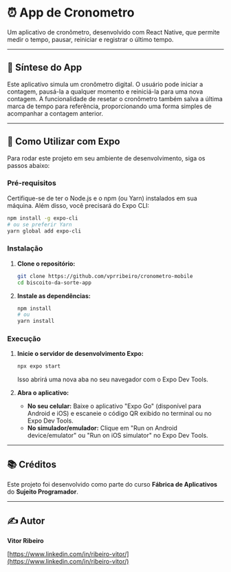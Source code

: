 # ⏰ App de Cronometro

Um aplicativo de cronômetro, desenvolvido com React Native, que permite medir o tempo, pausar, reiniciar e registrar o último tempo.

---

## 🌟 Síntese do App

Este aplicativo simula um cronômetro digital. O usuário pode iniciar a contagem, pausá-la a qualquer momento e reiniciá-la para uma nova contagem. A funcionalidade de resetar o cronômetro também salva a última marca de tempo para referência, proporcionando uma forma simples de acompanhar a contagem anterior.

---

## 🚀 Como Utilizar com Expo

Para rodar este projeto em seu ambiente de desenvolvimento, siga os passos abaixo:

### Pré-requisitos

Certifique-se de ter o Node.js e o npm (ou Yarn) instalados em sua máquina. Além disso, você precisará do Expo CLI:

```bash
npm install -g expo-cli
# ou se preferir Yarn
yarn global add expo-cli
```

### Instalação

1.  **Clone o repositório:**
    ```bash
    git clone https://github.com/vprribeiro/cronometro-mobile
    cd biscoito-da-sorte-app
    ```

2.  **Instale as dependências:**
    ```bash
    npm install
    # ou
    yarn install
    ```

### Execução

1.  **Inicie o servidor de desenvolvimento Expo:**
    ```bash
    npx expo start
    ```
    Isso abrirá uma nova aba no seu navegador com o Expo Dev Tools.

2.  **Abra o aplicativo:**
    * **No seu celular:** Baixe o aplicativo "Expo Go" (disponível para Android e iOS) e escaneie o código QR exibido no terminal ou no Expo Dev Tools.
    * **No simulador/emulador:** Clique em "Run on Android device/emulator" ou "Run on iOS simulator" no Expo Dev Tools.

---

## 📚 Créditos

Este projeto foi desenvolvido como parte do curso **Fábrica de Aplicativos** do **Sujeito Programador**.

---

## ✍️ Autor

**Vitor Ribeiro**

[https://www.linkedin.com/in/ribeiro-vitor/](https://www.linkedin.com/in/ribeiro-vitor/)